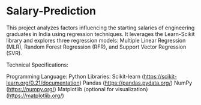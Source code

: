 # Salary-Prediction

This project analyzes factors influencing the starting salaries of engineering graduates in India using regression techniques. It leverages the Learn-Scikit library and explores three regression models: Multiple Linear Regression (MLR), Random Forest Regression (RFR), and Support Vector Regression (SVR).

Technical Specifications:

Programming Language: Python
Libraries:
Scikit-learn (https://scikit-learn.org/0.21/documentation)
Pandas (https://pandas.pydata.org/)
NumPy (https://numpy.org/)
Matplotlib (optional for visualization) (https://matplotlib.org/)
